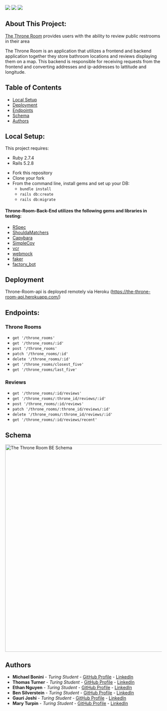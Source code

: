 ![](https://img.shields.io/badge/Rails-5.2.8-informational?style=flat&logo=<LOGO_NAME>&logoColor=white&color=2bbc8a) ![](https://img.shields.io/badge/Ruby-2.7.4-orange) ![](https://travis-ci.com/Relocate08/Relocate-Back-End-Rails.svg?branch=main)

## About This Project:

[The Throne Room](https://github.com/EagleEye5085/The_Throne_Room_api) provides users with the ability to review public restrooms in their area

The Throne Room is an application that utilizes a frontend and backend application together they store bathroom locations and reviews displaying them on a map. This backend is responsible for receiving requests from the frontend and converting addresses and ip-addresses to lattitude and longitude.  

## Table of Contents
* [Local Setup](https://github.com/EagleEye5085/The_Throne_Room_api/blob/main/README.md#local-setup)
* [Deployment](https://github.com/EagleEye5085/The_Throne_Room_api/blob/main/README.md#deployment-)
* [Endpoints](https://github.com/EagleEye5085/The_Throne_Room_api/blob/main/README.md#endpoints)
* [Schema](https://github.com/EagleEye5085/The_Throne_Room_api/blob/main/README.md#schema-)
* [Authors](https://github.com/EagleEye5085/The_Throne_Room_api/blob/main/README.md#authors)
## Local Setup:

This project requires:
- Ruby 2.7.4
- Rails 5.2.8

* Fork this repository
* Clone your fork
* From the command line, install gems and set up your DB:
    * `bundle install`
    * `rails db:create`
    * `rails db:migrate`

#### Throne-Room-Back-End utilizes the following gems and libraries in testing:

- [RSpec](https://github.com/rspec/rspec-rails)
- [ShouldaMatchers](https://github.com/thoughtbot/shoulda-matchers)
- [Capybara](https://github.com/teamcapybara/capybara)
- [SimpleCov](https://github.com/simplecov-ruby/simplecov)
- [vcr](https://github.com/vcr/vcr)
- [webmock](https://github.com/bblimke/webmock)
- [faker](https://github.com/faker-ruby/faker)
- [factory_bot](https://github.com/thoughtbot/factory_bot)

## Deployment <a name="deployment"></a>

Throne-Room-api is deployed remotely via Heroku (https://the-throne-room-api.herokuapp.com/)

## Endpoints:
### Throne Rooms
- `get '/throne_rooms'`
- `get '/throne_rooms/:id'`
- `post '/throne_rooms'`
- `patch '/throne_rooms/:id'`
- `delete '/throne_rooms/:id'`
- `get '/throne_rooms/closest_five'`
- `get '/throne_rooms/last_five'`
### Reviews
- `get '/throne_rooms/:id/reviews'`
- `get '/throne_rooms/:throne_id/reviews/:id'`
- `post '/throne_rooms/:id/reviews'`
- `patch '/throne_rooms/:throne_id/reviews/:id'`
- `delete '/throne_rooms/:throne_id/reviews/:id'`
- `get '/throne_rooms/:id/reviews/recent'`

## Schema <a name="schema"></a>

<img width="667" alt="The Throne Room BE Schema" src="https://user-images.githubusercontent.com/16493270/191601913-2d554c02-75d4-45bd-9937-9656e5fb84a9.png">


## Authors
  - **Michael Bonini** - *Turing Student* - [GitHub Profile](https://github.com/mkbonini) - [LinkedIn](https://www.linkedin.com/in/michael-bonini-187157131/)
  - **Thomas Turner** - *Turing Student* - [GitHub Profile](https://github.com/EagleEye5085) - [LinkedIn](https://www.linkedin.com/in/thomasturner482/)
  - **Ethan Nguyen** - *Turing Student* - [GitHub Profile](https://github.com/Ethan-t-n) - [LinkedIn](https://www.linkedin.com/in/ethan-nguyen-82b398233/)
  - **Ben Silverstein** - *Turing Student* - [GitHub Profile](https://github.com/bensjsilverstein/) - [LinkedIn](https://www.linkedin.com/in/benjamin-silverstein-42545a109/)
  - **Gauri Joshi** - *Turing Student* - [GitHub Profile](http://github.com/gaurijo) - [LinkedIn](https://www.linkedin.com/in/gaurijo/)
  - **Mary Turpin** - *Turing Student* - [GitHub Profile](https://github.com/MaryT573) - [LinkedIn](https://www.linkedin.com/in/mary-turpin-434140150/)
